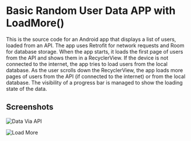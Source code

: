 # Basic Random User Data APP with LoadMore()

This is the source code for an Android app that displays a list of users, loaded from an API. The app uses Retrofit for network requests and Room for database storage. When the app starts, it loads the first page of users from the API and shows them in a RecyclerView. If the device is not connected to the internet, the app tries to load users from the local database. As the user scrolls down the RecyclerView, the app loads more pages of users from the API (if connected to the internet) or from the local database. The visibility of a progress bar is managed to show the loading state of the data.


## Screenshots

![Data Via API](https://www.linkpicture.com/q/WhatsApp-Image-2023-02-02-at-04.59.27.jpg)

![Load More](https://www.linkpicture.com/q/WhatsApp-Image-2023-02-02-at-04.59.2.jpg)


